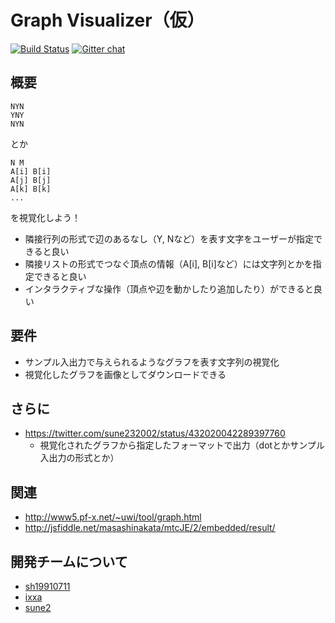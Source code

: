 # Graph Visualizer（仮）

[![Build Status](https://travis-ci.org/sh19910711/graph-visualizer.png?branch=develop)](https://travis-ci.org/sh19910711/graph-visualizer)
[![Gitter chat](https://badges.gitter.im/sh19910711/graph-visualizer.png)](https://gitter.im/sh19910711/graph-visualizer)

## 概要

```
NYN
YNY
NYN
```
とか
```
N M
A[i] B[i]
A[j] B[j]
A[k] B[k]
...

```
を視覚化しよう！

* 隣接行列の形式で辺のあるなし（Y, Nなど）を表す文字をユーザーが指定できると良い
* 隣接リストの形式でつなぐ頂点の情報（A[i], B[i]など）には文字列とかを指定できると良い
* インタラクティブな操作（頂点や辺を動かしたり追加したり）ができると良い

## 要件

* サンプル入出力で与えられるようなグラフを表す文字列の視覚化
* 視覚化したグラフを画像としてダウンロードできる

## さらに

* https://twitter.com/sune232002/status/432020042289397760
    * 視覚化されたグラフから指定したフォーマットで出力（dotとかサンプル入出力の形式とか）

## 関連

* http://www5.pf-x.net/~uwi/tool/graph.html
* http://jsfiddle.net/masashinakata/mtcJE/2/embedded/result/

## 開発チームについて

* [sh19910711](https://github.com/sh19910711)
* [ixxa](https://github.com/ixxa)
* [sune2](https://github.com/sune2)

